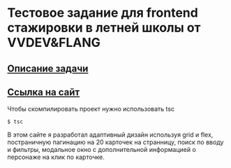 # Тестовое задание для frontend стажировки в летней школы от VVDEV&FLANG

## [Описание задачи](https://organic-danthus-765.notion.site/7000eb9bef3342db9bab14c58ebdc31f)
## [Ссылка на сайт](https://tireshii.github.io/Rick-and-morty/)
Чтобы скомпилировать проект нужно использовать tsc
```console
$ tsc
```
В этом сайте я разработал адаптивный дизайн используя grid и flex, постраничную пагинацию на 20 карточек на странницу, поиск по вводу и фильтры, модальное окно с дополнительной информацией о персонаже на клик по карточке.
